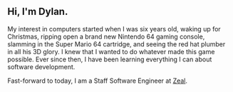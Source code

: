 ## Hi, I'm Dylan.

My interest in computers started when I was six years old, waking up for Christmas, ripping open a brand new Nintendo 64 gaming console, slamming in the Super Mario 64 cartridge, and seeing the red hat plumber in all his 3D glory. I knew that I wanted to do whatever made this game possible. Ever since then, I have been learning everything I can about software development.

Fast-forward to today, I am a Staff Software Engineer at [Zeal](https://www.zeal.com/).
